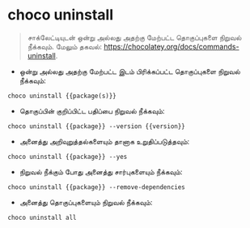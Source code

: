 # choco uninstall

> சாக்லேட்டியுடன் ஒன்று அல்லது அதற்கு மேற்பட்ட தொகுப்புகளை நிறுவல் நீக்கவும்.
> மேலும் தகவல்: <https://chocolatey.org/docs/commands-uninstall>.

- ஒன்று அல்லது அதற்கு மேற்பட்ட இடம் பிரிக்கப்பட்ட தொகுப்புகளை நிறுவல் நீக்கவும்:

`choco uninstall {{package(s)}}`

- தொகுப்பின் குறிப்பிட்ட பதிப்பை நிறுவல் நீக்கவும்:

`choco uninstall {{package}} --version {{version}}`

- அனைத்து அறிவுறுத்தல்களையும் தானாக உறுதிப்படுத்தவும்:

`choco uninstall {{package}} --yes`

- நிறுவல் நீக்கும் போது அனைத்து சார்புகளையும் நீக்கவும்:

`choco uninstall {{package}} --remove-dependencies`

- அனைத்து தொகுப்புகளையும் நிறுவல் நீக்கவும்:

`choco uninstall all`
